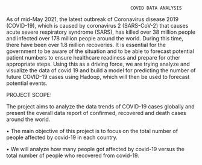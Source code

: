                                                   COVID DATA ANALYSIS


As of mid-May 2021, the latest outbreak of Coronavirus disease 2019 (COVID-19), which is caused by coronavirus 2 (SARS-CoV-2) that causes acute severe
respiratory syndrome (SARS), has killed over 38 million people and infected over 178 million people around the world. During this time, there have been over 1.8 million recoveries. It is essential for the government to be aware of the situation and to be able to forecast potential patient numbers to ensure healthcare readiness and prepare for other appropriate steps.
Using this as a driving force, we are trying analyze and visualize the data of covid 19 and  build a model for predicting the number of future COVID–19 cases using Hadoop, which will then be used to forecast potential events.

PROJECT SCOPE:


The project aims to analyze the data trends of COVID-19 cases globally and present the overall data report of confirmed, recovered and death cases around the world.

•  The main objective of this project is to focus on the total number of people affected by covid-19 in each country.

•  We will analyze how many people got affected by covid-19 versus the total number of people who recovered from covid-19.




